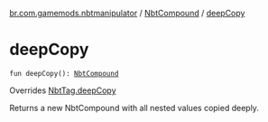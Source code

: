 [br.com.gamemods.nbtmanipulator](../index.md) / [NbtCompound](index.md) / [deepCopy](./deep-copy.md)

# deepCopy

`fun deepCopy(): `[`NbtCompound`](index.md)

Overrides [NbtTag.deepCopy](../-nbt-tag/deep-copy.md)

Returns a new NbtCompound with all nested values copied deeply.

